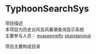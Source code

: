 # TyphoonSearchSys

项目描述  
本项目为历史台风及风暴潮查询显示系统  
主要参与人员：
[evaseemefly](https://github.com/evaseemefly)
[stupidanimal](https://github.com/stupidanimal)

项目主要构成目录
